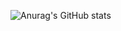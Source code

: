 ![Anurag's GitHub stats](https://github-readme-stats.vercel.app/api?username=jasonlin1993&show_icons=true&bg_color=00000000)
